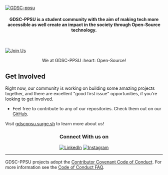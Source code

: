 <a href="https://gdscppsu.surge.sh/" target="_blank"><img src="https://user-images.githubusercontent.com/56326391/195171045-c7e9faa0-b7d7-40e8-aaeb-7bfd3b555496.png" border="0" title="GDSC-PPSU" alt="GDSC-ppsu"></a>


<h4 align="center">GDSC-PPSU is a student community with the aim of making tech more accessible as well create an impact in the society through Open-Source technology. </h4>

<br />

[![Join Us](https://img.shields.io/badge/Join%20Us-Developer%20Student%20Clubs-red)](https://gdsc.community.dev/p-p-savani-university-surat/)

<p align="center"> We at GDSC-PPSU :heart: Open-Source!</p>

Get Involved
----
Right now, our community is working on building some amazing projects together, and there are excellent "good first issue" opportunities, if you're looking to get involved.

- Feel free to contribute to any of our repositories. Check them out on our [GitHub](https://github.com/orgs/GDSC-PPSU/repositories).

Visit [gdscppsu.surge.sh](https://gdscppsu.surge.sh/) to learn more about us!

<div align="center">
<h3>Connect With us on</h3>
<a href="https://www.linkedin.com/company/gdscppsu/" target="_blank"><img alt="LinkedIn" src="https://img.shields.io/badge/linkedin-%230077B5.svg?&style=for-the-badge&logo=linkedin&logoColor=white" /></a>
<a href="https://www.instagram.com/gdscppsu/" target="_blank"><img alt="Instagram" src="https://img.shields.io/badge/instagram-%FF69B4.svg?&style=for-the-badge&logo=instagram&logoColor=white&color=cd486b" /></a>
</div>

----

GDSC-PPSU projects adopt the [Contributor Covenant Code of Conduct](https://www.contributor-covenant.org/version/2/1/code_of_conduct.html). For more information see the [Code of Conduct FAQ](https://www.contributor-covenant.org/faq).
